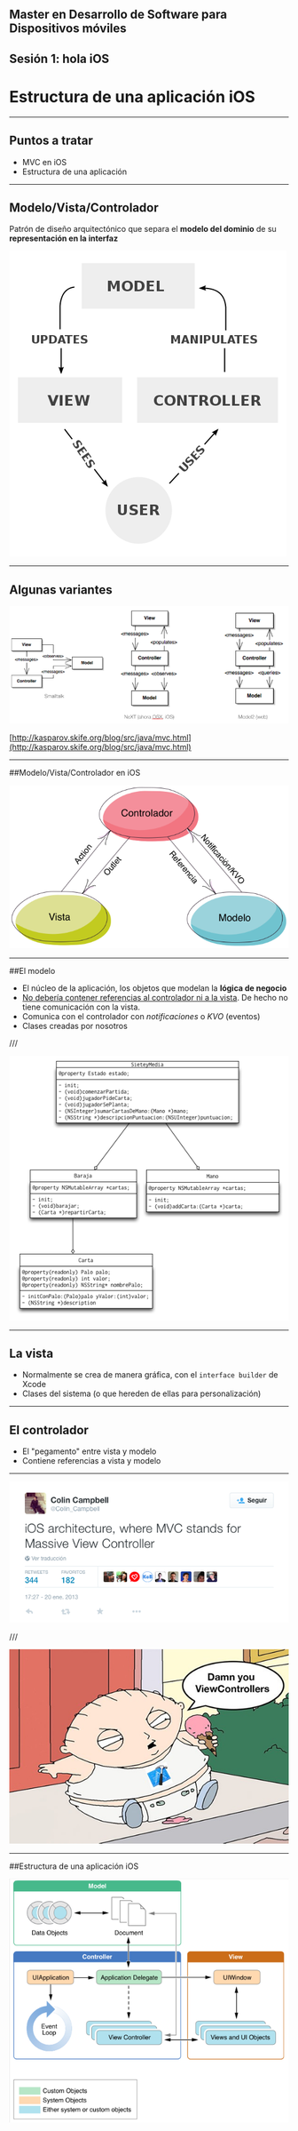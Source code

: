 ## Master en Desarrollo de Software para Dispositivos móviles
## Sesión 1: hola iOS
# Estructura de una aplicación iOS

---

## Puntos a tratar

- MVC en iOS
- Estructura de una aplicación

---

## Modelo/Vista/Controlador

Patrón de diseño arquitectónico que separa el **modelo del dominio** de su **representación en la interfaz**

![](img/mvc_general.png) <!-- .element class="stretch" -->

---

## Algunas variantes


![](img/mvc_variantes.png)

[http://kasparov.skife.org/blog/src/java/mvc.html](http://kasparov.skife.org/blog/src/java/mvc.html) <!-- .element class="fig_caption" -->


---

##Modelo/Vista/Controlador en iOS


![MVC](img/mvc.png) <!-- .element: class="stretch" -->

---

##El modelo


  - El núcleo de la aplicación, los objetos que modelan la **lógica de negocio**
  - <a href="#" class="navigate-down">No debería contener referencias al controlador ni a la vista</a>. De hecho no tiene comunicación con la vista.
  - Comunica con el controlador con *notificaciones* o *KVO* (eventos)
  - Clases creadas por nosotros 

///

![](img/modelo.png) 


---

## La vista

- Normalmente se crea de manera gráfica, con el `interface builder` de Xcode
- Clases del sistema (o que hereden de ellas para personalización)

---

## El controlador

- El "pegamento" entre vista y modelo
- Contiene referencias a vista y modelo

---

![](img/tweet_mvc.png)

///

![](img/family_mvc.jpg)

---

##Estructura de una aplicación iOS

![Estructura de una app](img/app_structure.png) 
<!-- .element: class="stretch" -->


